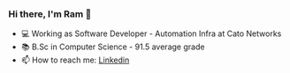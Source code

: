 ### Hi there, I'm Ram 👋
- 💻  Working as Software Developer - Automation Infra at Cato Networks
- 📚  B.Sc in Computer Science - 91.5 average grade
- 📫  How to reach me:
[Linkedin](https://www.linkedin.com/in/ram-sarfian/)
<!--
**ramsar7002/ramsar7002** is a ✨ _special_ ✨ repository because its `README.md` (this file) appears on your GitHub profile.

Here are some ideas to get you started:

- 🔭 I’m currently working on ...
- 🌱 I’m currently learning ...
- 👯 I’m looking to collaborate on ...
- 🤔 I’m looking for help with ...
- 💬 Ask me about ...
- 📫 How to reach me: ...
- 😄 Pronouns: ...
- ⚡ Fun fact: ...
-->
